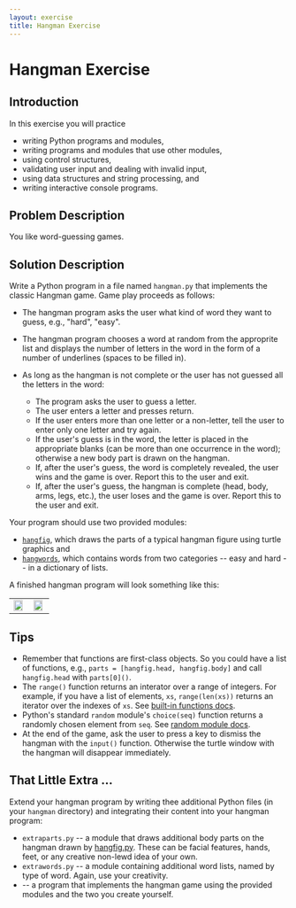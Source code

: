 ```yaml
---
layout: exercise
title: Hangman Exercise
---
```


# Hangman Exercise

## Introduction

In this exercise you will practice

- writing Python programs and modules,
- writing programs and modules that use other modules,
- using control structures,
- validating user input and dealing with invalid input,
- using data structures and string processing, and
- writing interactive console programs.

## Problem Description

You like word-guessing games.

## Solution Description

Write a Python program in a file named `hangman.py` that implements the classic Hangman game.  Game play proceeds as follows:

- The hangman program asks the user what kind of word they want to guess, e.g., "hard", "easy".
- The hangman program chooses a word at random from the approprite list and displays the number of letters in the word in the form of a number of underlines (spaces to be filled in).
- As long as the hangman is not complete or the user has not guessed all the letters in the word:

    - The program asks the user to guess a letter.
    - The user enters a letter and presses return.
    - If the user enters more than one letter or a non-letter, tell the user to enter only one letter and try again.
    - If the user's guess is in the word, the letter is placed in the appropriate blanks (can be more than one occurrence in the word); otherwise a new body part is drawn on the hangman.
    - If, after the user's guess, the word is completely revealed, the user wins and the game is over.  Report this to the user and exit.
    - If, after the user's guess, the hangman is complete (head, body, arms, legs, etc.), the user loses and the game is over.  Report this to the user and exit.

Your program should use two provided modules:

- [`hangfig`](hangfig.py), which draws the parts of a typical hangman figure using turtle graphics and
- [`hangwords`](hangwords.py), which contains words from two categories -- easy and hard -- in a dictionary of lists.

A finished hangman program will look something like this:

<table>
<tr>
<td>
<img src="hangman-console.png" width="90%" />
</td>
<td>
<img src="hangman-fig.png" width="90%" />
</td>
</tr>
</table>

## Tips

- Remember that functions are first-class objects.  So you could have a list of functions, e.g., `parts = [hangfig.head, hangfig.body]` and call `hangfig.head` with `parts[0]()`.
- The `range()` function returns an interator over a range of integers.  For example, if you have a list of elements, `xs`, `range(len(xs))` returns an iterator over the indexes of `xs`. See [built-in functions docs](https://docs.python.org/3/library/functions.html).
- Python's standard `random` module's `choice(seq)` function returns a randomly chosen element from `seq`.  See [random module docs](https://docs.python.org/3/library/random.html).
- At the end of the game, ask the user to press a key to dismiss the hangman with the `input()` function.  Otherwise the turtle window with the hangman will disappear immediately.

## That Little Extra ...

Extend your hangman program by writing thee additional Python files (in your `hangman` directory) and integrating their content into your hangman program:

- `extraparts.py` -- a module that draws additional body parts on the hangman drawn by [hangfig.py](hangfig.py).  These can be facial features, hands, feet, or any creative non-lewd idea of your own.
- `extrawords.py` -- a module containing additional word lists, named by type of word.  Again, use your creativity.
-  -- a program that implements the hangman game using the provided modules and the two you create yourself.
